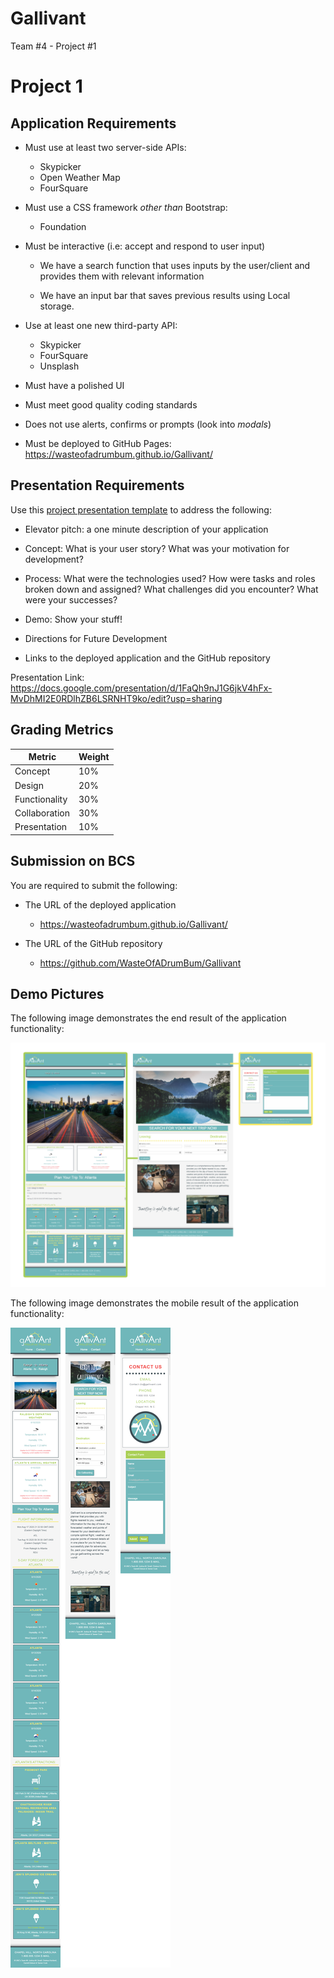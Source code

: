# Gallivant

Team #4 - Project #1

# Project 1

## Application Requirements

- Must use at least two server-side APIs:

  - Skypicker
  - Open Weather Map
  - FourSquare

- Must use a CSS framework _other than_ Bootstrap:

  - Foundation

- Must be interactive (i.e: accept and respond to user input)

  - We have a search function that uses inputs by the user/client and provides them with relevant information

  - We have an input bar that saves previous results using Local storage.

- Use at least one new third-party API:

  - Skypicker
  - FourSquare
  - Unsplash

- Must have a polished UI

- Must meet good quality coding standards

- Does not use alerts, confirms or prompts (look into _modals_)

- Must be deployed to GitHub Pages: https://wasteofadrumbum.github.io/Gallivant/

## Presentation Requirements

Use this [project presentation template](https://docs.google.com/presentation/d/1_u8TKy5zW5UlrVQVnyDEZ0unGI2tjQPDEpA0FNuBKAw/edit?usp=sharing) to address the following:

- Elevator pitch: a one minute description of your application

- Concept: What is your user story? What was your motivation for development?

- Process: What were the technologies used? How were tasks and roles broken down and assigned? What challenges did you encounter? What were your successes?

- Demo: Show your stuff!

- Directions for Future Development

- Links to the deployed application and the GitHub repository

Presentation Link: https://docs.google.com/presentation/d/1FaQh9nJ1G6jkV4hFx-MvDhMI2E0RDlhZB6LSRNHT9ko/edit?usp=sharing

## Grading Metrics

| Metric        | Weight |
| ------------- | ------ |
| Concept       | 10%    |
| Design        | 20%    |
| Functionality | 30%    |
| Collaboration | 30%    |
| Presentation  | 10%    |

## Submission on BCS

You are required to submit the following:

- The URL of the deployed application

  - https://wasteofadrumbum.github.io/Gallivant/

- The URL of the GitHub repository

  - https://github.com/WasteOfADrumBum/Gallivant

## Demo Pictures

The following image demonstrates the end result of the application functionality:

![dashboard demo](./assets/images/demo/desktop.png)

The following image demonstrates the mobile result of the application functionality:

![mobile demo](./assets/images/demo/mobile.png)
